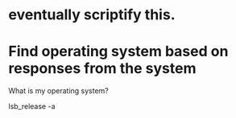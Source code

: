 # eventually scriptify this.
# Find operating system based on responses from the system 
What is my operating system?

lsb_release -a
